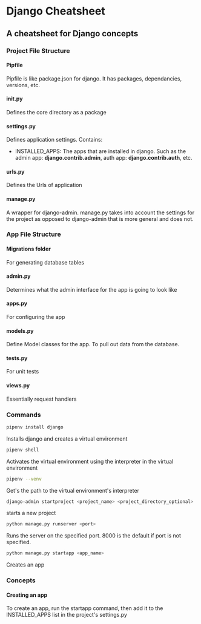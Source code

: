 # Django Cheatsheet
## A cheatsheet for Django concepts

### Project File Structure
#### Pipfile
Pipfile is like package.json for django. It has packages, dependancies, versions, etc.

#### __init__.py
Defines the core directory as a package

#### settings.py
Defines application settings. Contains:
- INSTALLED_APPS: The apps that are installed in django. Such as the admin app: **django.contrib.admin**, auth app: **django.contrib.auth**, etc.

#### urls.py
Defines the Urls of application

#### manage.py
A wrapper for django-admin. manage.py takes into account the settings for the project as opposed to django-admin that is more general and does not.

### App File Structure
#### Migrations folder
For generating database tables

#### admin.py
Determines what the admin interface for the app is going to look like

#### apps.py
For configuring the app

#### models.py
Define Model classes for the app. To pull out data from the database.

#### tests.py
For unit tests

#### views.py
Essentially request handlers

### Commands
```bash
pipenv install django
```
Installs django and creates a virtual environment

```bash
pipenv shell
```
Activates the virtual environment using the interpreter in the virtual environment

```bash
pipenv --venv
```
Get's the path to the virtual environment's interpreter

```bash
django-admin startproject <project_name> <project_directory_optional>
``` 
starts a new project

```bash
python manage.py runserver <port>
```
Runs the server on the specified port. 8000 is the default if port is not specified.

```bash
python manage.py startapp <app_name>
```
Creates an app

### Concepts
#### Creating an app
To create an app, run the startapp command, then add it to the INSTALLED_APPS list in the project's settings.py